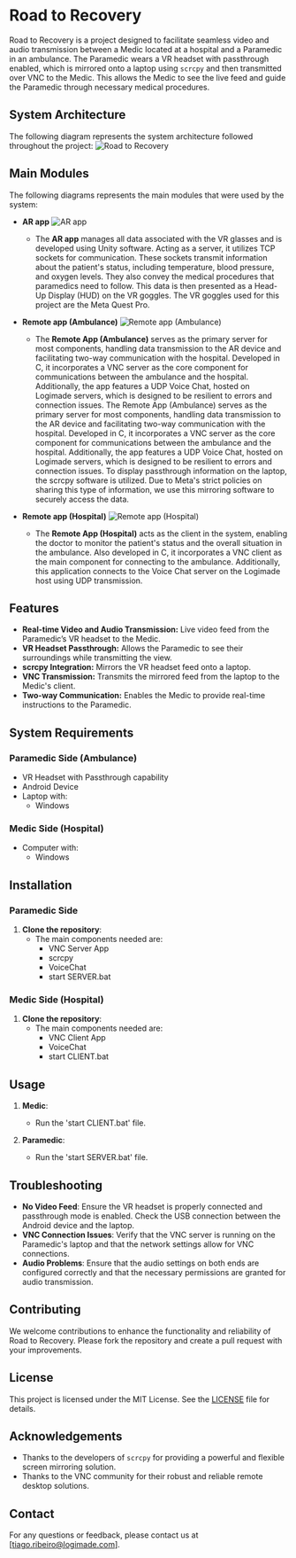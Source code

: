# Road to Recovery

Road to Recovery is a project designed to facilitate seamless video and audio transmission between a Medic located at a hospital and a Paramedic in an ambulance. The Paramedic wears a VR headset with passthrough enabled, which is mirrored onto a laptop using `scrcpy` and then transmitted over VNC to the Medic. This allows the Medic to see the live feed and guide the Paramedic through necessary medical procedures.

## System Architecture
The following diagram represents the system architecture followed throughout the project:
![Road to Recovery](docs/r2r_system_diagram.png)

## Main Modules
The following diagrams represents the main modules that were used by the system:
- **AR app** ![AR app](docs/ar_app.png)
  - The **AR app** manages all data associated with the VR glasses and is developed using Unity software. Acting as a server, it utilizes TCP sockets for communication. These sockets transmit information about the patient's status, including temperature, blood pressure, and oxygen levels. They also convey the medical procedures that paramedics need to follow. This data is then presented as a Head-Up Display (HUD) on the VR goggles.
The VR goggles used for this project are the Meta Quest Pro.

- **Remote app (Ambulance)** ![Remote app (Ambulance)](docs/remote_app_ambulance.png)
  - The **Remote App (Ambulance)** serves as the primary server for most components, handling data transmission to the AR device and facilitating two-way communication with the hospital. Developed in C, it incorporates a VNC server as the core component for communications between the ambulance and the hospital. Additionally, the app features a UDP Voice Chat, hosted on Logimade servers, which is designed to be resilient to errors and connection issues. The Remote App (Ambulance) serves as the primary server for most components, handling data transmission to the AR device and facilitating two-way communication with the hospital. Developed in C, it incorporates a VNC server as the core component for communications between the ambulance and the hospital. Additionally, the app features a UDP Voice Chat, hosted on Logimade servers, which is designed to be resilient to errors and connection issues. To display passthrough information on the laptop, the scrcpy software is utilized. Due to Meta's strict policies on sharing this type of information, we use this mirroring software to securely access the data.

- **Remote app (Hospital)** ![Remote app (Hospital)](docs/remote_app_hospital.png)
  - The **Remote App (Hospital)** acts as the client in the system, enabling the doctor to monitor the patient's status and the overall situation in the ambulance. Also developed in C, it incorporates a VNC client as the main component for connecting to the ambulance. Additionally, this application connects to the Voice Chat server on the Logimade host using UDP transmission. 

## Features

- **Real-time Video and Audio Transmission:** Live video feed from the Paramedic’s VR headset to the Medic.
- **VR Headset Passthrough:** Allows the Paramedic to see their surroundings while transmitting the view.
- **scrcpy Integration:** Mirrors the VR headset feed onto a laptop.
- **VNC Transmission:** Transmits the mirrored feed from the laptop to the Medic's client.
- **Two-way Communication:** Enables the Medic to provide real-time instructions to the Paramedic.

## System Requirements

### Paramedic Side (Ambulance)
- VR Headset with Passthrough capability
- Android Device
- Laptop with:
  - Windows

### Medic Side (Hospital)
- Computer with:
  - Windows

## Installation

### Paramedic Side

1. **Clone the repository**:
    - The main components needed are:
        - VNC Server App
        - scrcpy
        - VoiceChat
        - start SERVER.bat


### Medic Side (Hospital)

1. **Clone the repository**:
    - The main components needed are:
        - VNC Client App
        - VoiceChat
        - start CLIENT.bat

## Usage

1. **Medic**:
   - Run the 'start CLIENT.bat' file.

2. **Paramedic**:
   - Run the 'start SERVER.bat' file.

## Troubleshooting

- **No Video Feed**: Ensure the VR headset is properly connected and passthrough mode is enabled. Check the USB connection between the Android device and the laptop.
- **VNC Connection Issues**: Verify that the VNC server is running on the Paramedic's laptop and that the network settings allow for VNC connections.
- **Audio Problems**: Ensure that the audio settings on both ends are configured correctly and that the necessary permissions are granted for audio transmission.

## Contributing

We welcome contributions to enhance the functionality and reliability of Road to Recovery. Please fork the repository and create a pull request with your improvements.

## License

This project is licensed under the MIT License. See the [LICENSE](LICENSE) file for details.

## Acknowledgements

- Thanks to the developers of `scrcpy` for providing a powerful and flexible screen mirroring solution.
- Thanks to the VNC community for their robust and reliable remote desktop solutions.

## Contact

For any questions or feedback, please contact us at [tiago.ribeiro@logimade.com].

